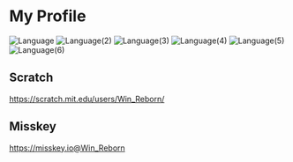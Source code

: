 # My Profile

![Language](https://img.shields.io/badge/Language-Node.js-brightgreen?logo=node.js&style=flat-square)
![Language(2)](https://img.shields.io/badge/Language(2)-JavaScript-yellow?logo=javascript&style=flat-square)
![Language(3)](https://img.shields.io/badge/Language(3)-TypeScript-blue?logo=typescript&style=flat-square)
![Language(4)](https://img.shields.io/badge/Language(4)-Python-blue?logo=python&style=flat-square)
![Language(5)](https://img.shields.io/badge/Language(5)-CSS-008aed?logo=css3&style=flat-square)
![Language(6)](https://img.shields.io/badge/Language(6)-HTML-orange?logo=html5&style=flat-square)


## Scratch
https://scratch.mit.edu/users/Win_Reborn/ 

## Misskey
https://misskey.io@Win_Reborn  
